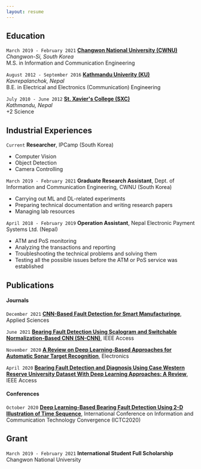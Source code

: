 ```yaml
---
layout: resume
---
```

<!-- #Currently

#Current Position Description -->

## Education

`March 2019 - February 2021`
[__Changwon National University (CWNU)__](https://www.changwon.ac.kr/eng)<br/>_Changwon-Si, South Korea_
<br/>M.S. in Information and Communication Engineering

`August 2012 - September 2016`
[__Kathmandu Univerity (KU)__](https://ku.edu.np/) <br/>_Kavrepalanchok, Nepal_
<br/>B.E. in Electrical and Electronics (Communication) Engineering

`July 2010 - June 2012`
[__St. Xavier's College (SXC)__](https://sxc.edu.np/) <br/>_Kathmandu, Nepal_
<br/>+2 Science

## Industrial Experiences

`Current`
__Researcher__, IPCamp (South Korea)
- Computer Vision
- Object Detection
- Camera Controlling

`March 2019 - February 2021`
__Graduate Research Assistant__, Dept. of Information and Communication Engineering, CWNU (South Korea)
- Carrying out ML and DL-related experiments
- Preparing technical documentation and writing research papers
- Managing lab resources

`April 2018 - February 2019`
__Operation Assistant__, Nepal Electronic Payment Systems Ltd. (Nepal)
- ATM and PoS monitoring
- Analyzing the transactions and reporting
- Troubleshooting the technical problems and solving them
- Testing all the possible issues before the ATM or PoS service was established
## Publications
<!-- A list is also available [online](https://scholar.google.co.uk/citations?user=LTOTl0YAAAAJ) -->
#### Journals
`December 2021`
[**CNN-Based Fault Detection for Smart Manufacturinge**](https://www.mdpi.com/2076-3417/11/24/11732/htm), Applied Sciences <br/>

`June 2021`
[**Bearing Fault Detection Using Scalogram and Switchable Normalization-Based CNN (SN-CNN)**](https://ieeexplore.ieee.org/document/9456898), IEEE Access <br/>

`November 2020`
[**A Review on Deep Learning-Based Approaches for Automatic Sonar Target Recognition**](https://www.mdpi.com/2079-9292/9/11/1972/htm), Electronics <br/>

`April 2020`
[**Bearing Fault Detection and Diagnosis Using Case Western Reserve University Dataset With Deep Learning Approaches: A Review**](https://ieeexplore.ieee.org/abstract/document/9078761), IEEE Access <br/>

<!--
### Books

`1994`
Book Title, Journal Title

`1994`
Book Title, Journal Title
-->
#### Conferences

`October 2020`
[**Deep Learning-Based Bearing Fault Detection Using 2-D Illustration of Time Sequence**](https://ieeexplore.ieee.org/abstract/document/9289232), International Conference on Information and Communication Technology Convergence (ICTC2020)

## Grant
 `March 2019 - February 2021`
__International Student Full Scholarship__ <br/>Changwon National University 


<!-- ### Footer

Last updated: 14 Dec 2021 -->


